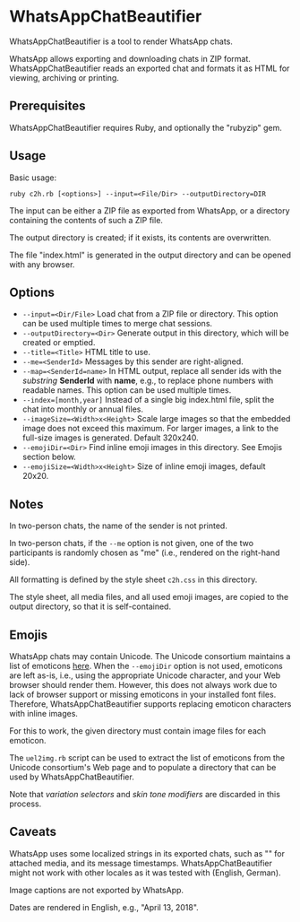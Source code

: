 # WhatsAppChatBeautifier

WhatsAppChatBeautifier is a tool to render WhatsApp chats.

WhatsApp allows exporting and downloading chats in ZIP format.
WhatsAppChatBeautifier reads an exported chat and formats it as HTML for viewing,
archiving or printing.

## Prerequisites

WhatsAppChatBeautifier requires Ruby, and optionally the "rubyzip" gem.

## Usage

Basic usage:

```
ruby c2h.rb [<options>] --input=<File/Dir> --outputDirectory=DIR
```

The input can be either a ZIP file as exported from WhatsApp, or a directory
containing the contents of such a ZIP file.

The output directory is created; if it exists, its contents are overwritten.

The file "index.html" is generated in the output directory and can be opened
with any browser.

## Options

- `--input=<Dir/File>` Load chat from a ZIP file or directory. This option
can be used multiple times to merge chat sessions.
- `--outputDirectory=<Dir>` Generate output in this directory, which will be
created or emptied.
- `--title=<Title>` HTML title to use.
- `--me=<SenderId>` Messages by this sender are right-aligned.
- `--map=<SenderId=name>` In HTML output, replace all sender ids with the
_substring_ **SenderId** with **name**, e.g., to replace phone numbers with
readable names. This option can be used multiple times.
- `--index=[month,year]` Instead of a single big index.html file, split the
chat into monthly or annual files.
- `--imageSize=<Width>x<Height>` Scale large images so that the embedded
image does not exceed this maximum. For larger images, a link to the full-size
images is generated. Default 320x240.
- `--emojiDir=<Dir>` Find inline emoji images in this directory. See Emojis
section below.
- `--emojiSize=<Width>x<Height>` Size of inline emoji images, default 20x20.

## Notes

In two-person chats, the name of the sender is not printed.

In two-person chats, if the `--me` option is not given, one of the two
participants is randomly chosen as "me" (i.e., rendered on the right-hand side).

All formatting is defined by the style sheet `c2h.css` in this directory.

The style sheet, all media files, and all used emoji images, are copied to the
output directory, so that it is self-contained.

## Emojis

WhatsApp chats may contain Unicode. The Unicode consortium maintains a
list of emoticons [here](http://www.unicode.org/emoji/charts/emoji-list.html).
When the `--emojiDir` option is not used, emoticons are left as-is, i.e., using
the appropriate Unicode character, and your Web browser should render them.
However, this does not always work due to lack of browser support or missing
emoticons in your installed font files. Therefore, WhatsAppChatBeautifier
supports replacing emoticon characters with inline images.

For this to work, the given directory must contain image files for each emoticon.

The `uel2img.rb` script can be used to extract the list of emoticons from the
Unicode consortium's Web page and to populate a directory that can be used by
WhatsAppChatBeautifier.

Note that _variation selectors_ and _skin tone modifiers_ are discarded in
this process.

## Caveats

WhatsApp uses some localized strings in its exported chats, such as "<attached>"
for attached media, and its message timestamps. WhatsAppChatBeautifier might not
work with other locales as it was tested with (English, German).

Image captions are not exported by WhatsApp.

Dates are rendered in English, e.g., "April 13, 2018".
